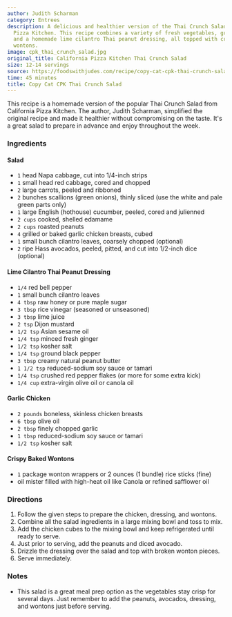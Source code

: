 ```yaml
---
author: Judith Scharman
category: Entrees
description: A delicious and healthier version of the Thai Crunch Salad from California
  Pizza Kitchen. This recipe combines a variety of fresh vegetables, grilled chicken,
  and a homemade lime cilantro Thai peanut dressing, all topped with crispy baked
  wontons.
image: cpk_thai_crunch_salad.jpg
original_title: California Pizza Kitchen Thai Crunch Salad
size: 12-14 servings
source: https://foodswithjudes.com/recipe/copy-cat-cpk-thai-crunch-salad-california-pizza-kitchen/
time: 45 minutes
title: Copy Cat CPK Thai Crunch Salad
---
```

This recipe is a homemade version of the popular Thai Crunch Salad from California Pizza Kitchen. The author, Judith Scharman, simplified the original recipe and made it healthier without compromising on the taste. It's a great salad to prepare in advance and enjoy throughout the week.

### Ingredients

#### Salad
* `1` head Napa cabbage, cut into 1/4-inch strips
* `1` small head red cabbage, cored and chopped
* `2` large carrots, peeled and ribboned
* `2` bunches scallions (green onions), thinly sliced (use the white and pale green parts only)
* `1` large English (hothouse) cucumber, peeled, cored and julienned
* `2 cups` cooked, shelled edamame
* `2 cups` roasted peanuts
* `4` grilled or baked garlic chicken breasts, cubed
* `1` small bunch cilantro leaves, coarsely chopped (optional)
* `2` ripe Hass avocados, peeled, pitted, and cut into 1/2-inch dice (optional)

#### Lime Cilantro Thai Peanut Dressing
* `1/4` red bell pepper
* `1` small bunch cilantro leaves
* `4 tbsp` raw honey or pure maple sugar
* `3 tbsp` rice vinegar (seasoned or unseasoned)
* `3 tbsp` lime juice
* `2 tsp` Dijon mustard
* `1/2 tsp` Asian sesame oil
* `1/4 tsp` minced fresh ginger
* `1/2 tsp` kosher salt
* `1/4 tsp` ground black pepper
* `3 tbsp` creamy natural peanut butter
* `1 1/2 tsp` reduced-sodium soy sauce or tamari
* `1/4 tsp` crushed red pepper flakes (or more for some extra kick)
* `1/4 cup` extra-virgin olive oil or canola oil

#### Garlic Chicken
* `2 pounds` boneless, skinless chicken breasts
* `6 tbsp` olive oil
* `2 tbsp` finely chopped garlic
* `1 tbsp` reduced-sodium soy sauce or tamari
* `1/2 tsp` kosher salt

#### Crispy Baked Wontons
* `1` package wonton wrappers or 2 ounces (1 bundle) rice sticks (fine)
* oil mister filled with high-heat oil like Canola or refined safflower oil

### Directions

1. Follow the given steps to prepare the chicken, dressing, and wontons.
2. Combine all the salad ingredients in a large mixing bowl and toss to mix.
3. Add the chicken cubes to the mixing bowl and keep refrigerated until ready to serve.
4. Just prior to serving, add the peanuts and diced avocado.
5. Drizzle the dressing over the salad and top with broken wonton pieces.
6. Serve immediately.

### Notes

- This salad is a great meal prep option as the vegetables stay crisp for several days. Just remember to add the peanuts, avocados, dressing, and wontons just before serving.